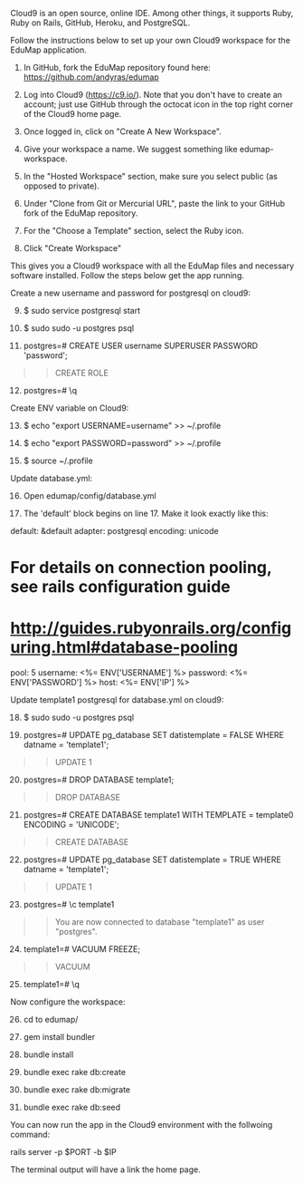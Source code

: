 Cloud9 is an open source, online IDE. Among other things, it supports Ruby, Ruby on Rails, 
GitHub, Heroku, and PostgreSQL. 

Follow the instructions below to set up your own Cloud9 workspace for the EduMap application. 

1. In GitHub, fork the EduMap repository found here: https://github.com/andyras/edumap

2. Log into Cloud9 (https://c9.io/). Note that you don't have to create an account; 
just use GitHub through the octocat icon in the top right corner of the Cloud9 home page. 

3. Once logged in, click on "Create A New Workspace". 

4. Give your workspace a name. We suggest something like edumap-workspace. 

5. In the "Hosted Workspace" section, make sure you select public (as opposed to private).

6. Under "Clone from Git or Mercurial URL", paste the link to your GitHub fork of the EduMap repository.

7. For the "Choose a Template" section, select the Ruby icon. 

8. Click "Create Workspace"

This gives you a Cloud9 workspace with all the EduMap files and necessary software installed. 
Follow the steps below get the app running. 

Create a new username and password for postgresql on cloud9:

9. $ sudo service postgresql start

10. $ sudo sudo -u postgres psql

11. postgres=# CREATE USER username SUPERUSER PASSWORD 'password';
>> CREATE ROLE

12. postgres=# \q

Create ENV variable on Cloud9:

13. $ echo "export USERNAME=username" >> ~/.profile

14. $ echo "export PASSWORD=password" >> ~/.profile

15. $ source ~/.profile

Update database.yml: 

16. Open edumap/config/database.yml

17. The 'default' block begins on line 17. Make it look exactly like this:

default: &default
  adapter: postgresql
  encoding: unicode
  # For details on connection pooling, see rails configuration guide
  # http://guides.rubyonrails.org/configuring.html#database-pooling
  pool: 5
  username: <%= ENV['USERNAME'] %>
  password: <%= ENV['PASSWORD'] %>
  host:     <%= ENV['IP'] %>

Update template1 postgresql for database.yml on cloud9:

18. $ sudo sudo -u postgres psql

19. postgres=# UPDATE pg_database SET datistemplate = FALSE WHERE datname = 'template1';
>> UPDATE 1

20. postgres=# DROP DATABASE template1;
>> DROP DATABASE

21. postgres=# CREATE DATABASE template1 WITH TEMPLATE = template0 ENCODING = 'UNICODE';
>> CREATE DATABASE

22. postgres=# UPDATE pg_database SET datistemplate = TRUE WHERE datname = 'template1';
>> UPDATE 1

23. postgres=# \c template1
>> You are now connected to database "template1" as user "postgres".

24. template1=# VACUUM FREEZE;
>> VACUUM

25. template1=# \q

Now configure the workspace:

26. cd to edumap/

27. gem install bundler

28. bundle install

29. bundle exec rake db:create

30. bundle exec rake db:migrate

31. bundle exec rake db:seed

You can now run the app in the Cloud9 environment with the follwoing command:

rails server -p $PORT -b $IP

The terminal output will have a link the home page. 



